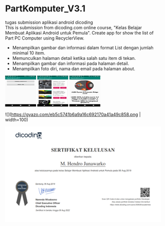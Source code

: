 # PartKomputer_V3.1

tugas submission aplikasi android dicoding<br>
This is submission from dicoding.com online course, "Kelas Belajar Membuat Aplikasi Android untuk Pemula". Create app for show the list of Part PC Computer using RecyclerView.

- Menampilkan gambar dan informasi dalam format List dengan jumlah minimal 10 item.
- Memunculkan halaman detail ketika salah satu item di tekan.
- Menampilkan gambar dan informasi pada halaman detail.
- Menampilkan foto diri, nama dan email pada halaman about.

<img src="1.png" width="100" height="100">
<img src="2.png" width="100" height="100">
<img src="3.png" width="100" height="100">

![](https://gyazo.com/eb5c5741b6a9a16c692170a41a49c858.png | width=100)

<p align="center"><img src="dicoding_android_hendro.png" ></p>
